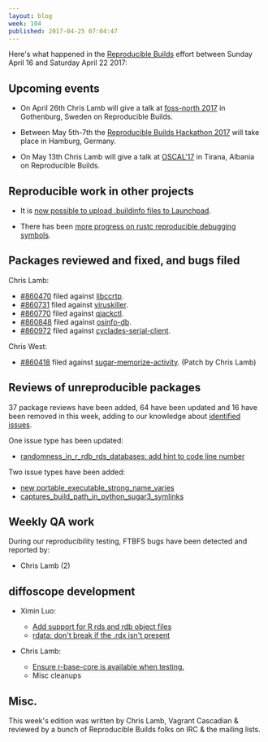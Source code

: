 ```yaml
---
layout: blog
week: 104
published: 2017-04-25 07:04:47
---
```


Here's what happened in the [Reproducible Builds](https://reproducible-builds.org) effort between Sunday April 16 and Saturday April 22 2017:

Upcoming events
---------------

* On April 26th Chris Lamb will give a talk at [foss-north 2017](http://foss-north.se/) in Gothenburg, Sweden on Reproducible Builds.

* Between May 5th-7th the [Reproducible Builds Hackathon 2017](https://wiki.debian.org/ReproducibleBuilds/HamburgHackathon2017) will take place in Hamburg, Germany.

* On May 13th Chris Lamb will give a talk at [OSCAL'17](https://oscal.openlabs.cc/) in Tirana, Albania on Reproducible Builds.

Reproducible work in other projects
-----------------------------------

* It is [now possible to upload .buildinfo files to Launchpad](https://bugs.launchpad.net/launchpad/+bug/1657704).

* There has been [more progress on rustc reproducible debugging symbols](https://github.com/rust-lang/rust/pull/41419).


Packages reviewed and fixed, and bugs filed
-------------------------------------------

Chris Lamb:

* [#860470](https://bugs.debian.org/860470) filed against [libccrtp](https://tracker.debian.org/pkg/libccrtp).
* [#860731](https://bugs.debian.org/860731) filed against [viruskiller](https://tracker.debian.org/pkg/viruskiller).
* [#860770](https://bugs.debian.org/860770) filed against [qjackctl](https://tracker.debian.org/pkg/qjackctl).
* [#860848](https://bugs.debian.org/860848) filed against [osinfo-db](https://tracker.debian.org/pkg/osinfo-db).
* [#860972](https://bugs.debian.org/860972) filed against [cyclades-serial-client](https://tracker.debian.org/pkg/cyclades-serial-client).

Chris West:

* [#860418](https://bugs.debian.org/860418) filed against [sugar-memorize-activity](https://tracker.debian.org/pkg/sugar-memorize-activity). (Patch by Chris Lamb)


Reviews of unreproducible packages
----------------------------------

37 package reviews have been added, 64 have been updated and 16 have been removed in this week,
adding to our knowledge about [identified issues](https://tests.reproducible-builds.org/debian/index_issues.html).

One issue type has been updated:

- [randomness\_in\_r\_rdb\_rds\_databases: add hint to code line number](https://anonscm.debian.org/git/reproducible/notes.git/commit/?id=f096af1e)

Two issue types have been added:

- [new portable\_executable\_strong\_name\_varies](https://anonscm.debian.org/git/reproducible/notes.git/commit/?id=81607151)
- [captures\_build\_path\_in\_python\_sugar3\_symlinks](https://anonscm.debian.org/git/reproducible/notes.git/commit/?id=b2ab5e3b)

Weekly QA work
--------------

During our reproducibility testing, FTBFS bugs have been detected and reported by:

 - Chris Lamb (2)


diffoscope development
----------------------


- Ximin Luo:
  - [Add support for R rds and rdb object files](https://anonscm.debian.org/git/reproducible/diffoscope.git/commit/?id=4d31312)
  - [rdata: don't break if the .rdx isn't present](https://anonscm.debian.org/git/reproducible/diffoscope.git/commit/?id=d3a9429)

- Chris Lamb:
  - [Ensure r-base-core is available when testing.](https://anonscm.debian.org/git/reproducible/diffoscope.git/commit/?id=3d15b7e)
  - Misc cleanups

Misc.
-----

This week's edition was written by Chris Lamb, Vagrant Cascadian & reviewed by a bunch of Reproducible Builds folks on IRC & the mailing lists.
